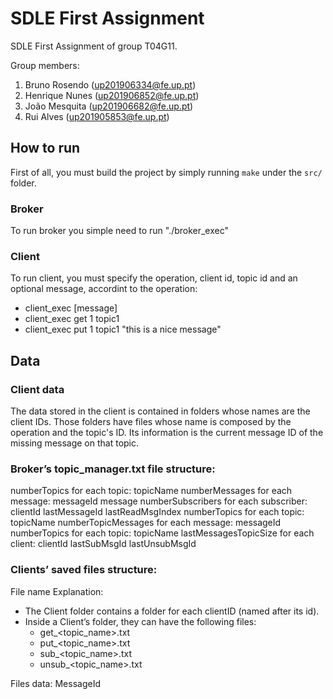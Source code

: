 # SDLE First Assignment

SDLE First Assignment of group T04G11.

Group members:

1. Bruno Rosendo (up201906334@fe.up.pt)
2. Henrique Nunes (up201906852@fe.up.pt)
3. João Mesquita (up201906682@fe.up.pt)
4. Rui Alves (up201905853@fe.up.pt)

## How to run

First of all, you must build the project by simply running `make` under the `src/` folder.

### Broker
To run broker you simple need to run "./broker_exec"

### Client
To run client, you must specify the operation, client id, topic id and an optional message, accordint to the operation:

- client_exec <operation> <clientId> <topicId> [message]
- client_exec get 1 topic1
- client_exec put 1 topic1 "this is a nice message"

## Data

### Client data
The data stored in the client is contained in folders whose names are the client IDs.
Those folders have files whose name is composed by the operation and the topic's ID. Its
information is the current message ID of the missing message on that topic.


### Broker’s topic_manager.txt file structure:
numberTopics
for each topic:
	topicName
	numberMessages
	for each message:
		messageId
		message
	numberSubscribers
	for each subscriber:
		clientId
		lastMessageId
		lastReadMsgIndex
numberTopics
for each topic:
	topicName
	numberTopicMessages
	for each message:
		messageId
numberTopics
for each topic:
	topicName
	lastMessagesTopicSize
	for each client:
		clientId
		lastSubMsgId
		lastUnsubMsgId

### Clients’ saved files structure:

File name Explanation:

- The Client folder contains a folder for each clientID (named after its id).
- Inside a Client’s folder, they can have the following files:
    - get_<topic_name>.txt
    - put_<topic_name>.txt
    - sub_<topic_name>.txt
    - unsub_<topic_name>.txt

Files data: MessageId
